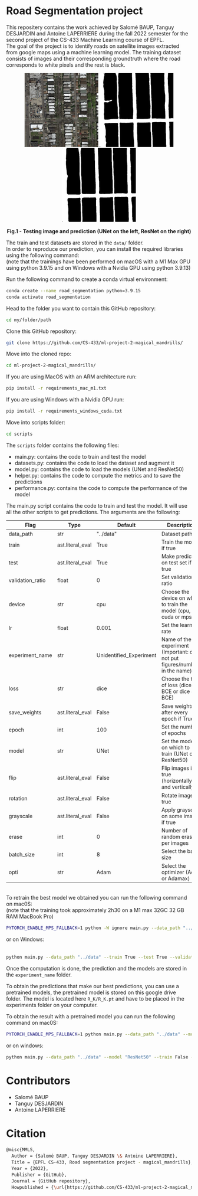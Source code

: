 # Road Segmentation project


This repositery contains the work achieved by Salomé BAUP, Tanguy DESJARDIN and Antoine LAPERRIERE during the fall 2022 semester for the second project of the CS-433 Machine Learning course of EPFL.
\
The goal of the project is to identify roads on satellite images extracted from google maps using a machine learning model. The training dataset consists of images and their corresponding groundtruth where the road corresponds to white pixels and the rest is black.
<p align="center">
<img src="data/test_set_images/test_42/test_42.png" alt="classdiagram"  width="200" title="hover text">
<img src="data/Images_readme/UNET.png"  alt="classdiagram" width="200" >
<img src="data/Images_readme/ResNet.png"  alt="classdiagram" width="200" >
<figcaption align = "center"><b>Fig.1 - Testing image and prediction (UNet on the left, ResNet on the right)</b></figcaption>
</p>

The train and test datasets are stored in the `data/` folder.
\
In order to reproduce our prediction, you can install the required libraries using the following command:
\
(note that the trainings have been performed on macOS with a M1 Max GPU using python 3.9.15 and on Windows with a Nvidia GPU using python 3.9.13)

Run the following command to create a conda virtual environment:
```bash
conda create --name road_segmentation python=3.9.15
conda activate road_segmentation   
```

Head to the folder you want to contain this GitHub repository:
```bash
cd my/folder/path
```

Clone this GitHub repository:
```bash
git clone https://github.com/CS-433/ml-project-2-magical_mandrills/
```

Move into the cloned repo:
```bash
cd ml-project-2-magical_mandrills/
```

If you are using MacOS with an ARM architecture run:

```bash
pip install -r requirements_mac_m1.txt
```

If you are using Windows with a Nvidia GPU run:

```bash
pip install -r requirements_windows_cuda.txt
```

Move into scripts folder:
```bash
cd scripts
```

The `scripts` folder contains the following files:
* main.py: contains the code to train and test the model
* datasets.py: contains the code to load the dataset and augment it
* model.py: contains the code to load the models (UNet and ResNet50)
* helper.py: contains the code to compute the metrics and to save the predictions
* performance.py: contains the code to compute the performance of the model



The main.py script contains the code to train and test the model. It will use all the other scripts to get predictions. The arguments are the following:

| Flag                  | Type             | Default                 | Description                                                                     | 
| --------------------- |------------------|-------------------------|---------------------------------------------------------------------------------|
| data_path             | str              | "../data"               | Dataset path.                                                                   |
| train                 | ast.literal_eval | True                    | Train the model if true                                                         |
| test                  | ast.literal_eval | True                    | Make prediction on test set if true                                             |
| validation_ratio      | float            | 0                       | Set validation ratio                                                            |
| device                | str              | cpu                     | Choose the device on which to train the model (cpu, cuda or mps)                |
| lr                    | float            | 0.001                   | Set the learning rate                                                           |
| experiment_name       | str              | Unidentified_Experiment | Name of the experiment (Important: do not put figures/numbers in the name)      |
| loss                  | str              | dice                    | Choose the type of loss (dice, BCE or dice + BCE)                               |
| save_weights          | ast.literal_eval | False                   | Save weights after every epoch if True                                          |
| epoch                 | int              | 100                     | Set the number of epochs                                                        |
| model                 | str              | UNet                    | Set the model on which to train (UNet or ResNet50)                              |
| flip                  | ast.literal_eval | False                   | Flip images if true (horizontally and vertically)                               |
| rotation              | ast.literal_eval | False                   | Rotate images if true                                                           |
| grayscale             | ast.literal_eval | False                   | Apply grayscale on some images if true                                          |
| erase                 | int              | 0                       | Number of random erase per images                                               |
| batch_size            | int              | 8                       | Select the batch size                                                           |
| opti                  | str              | Adam                    | Select the optimizer (Adam or Adamax)                                           |

\
To retrain the best model we obtained you can run the following command on mac0S:
\
(note that the training took approximately 2h30 on a M1 max 32GC 32 GB RAM MacBook Pro)
```bash
PYTORCH_ENABLE_MPS_FALLBACK=1 python -W ignore main.py --data_path "../data" --train True --test True --validation_ratio 0.2 --device "mps" --lr 0.001 --experiment_name "R_K" --loss "dice" --save_weights True --epochs 100 --model "ResNet50" --flip True --rotation True --grayscale True --erase 5 --batch_size 32 --opti "Adam"
```

or on Windows:

```bash

python main.py --data_path "../data" --train True --test True --validation_ratio 0.2 --device "cuda" --lr 0.001 --experiment_name "R_K" --loss "dice" --save_weights True --epochs 100 --model "ResNet50" --flip True --rotation True --grayscale True --erase 5 --batch_size 32 --opti "Adam"
```

Once the computation is done, the prediction and the models are stored in the `experiment_name` folder.


To obtain the predictions that make our best predictions, you can use a pretrained models, the pretrained model is stored on this google drive folder. The model is located here `R_K/R_K.pt` and have to be placed in the experiments folder on your computer.


To obtain the result with a pretrained model you can run the following command on mac0S:
```bash
PYTORCH_ENABLE_MPS_FALLBACK=1 python main.py --data_path "../data" --model "ResNet50" --train False --test True --device "mps" --weights_path "../experiments/R_K/R_K.pt" --experiment_name "R_K"
```

or on windows:

```bash
python main.py --data_path "../data" --model "ResNet50" --train False --test True --device "cuda" --weights_path "../experiments/R_K/R_K.pt" --experiment_name "R_K"
```



# Contributors
* Salomé BAUP
* Tanguy DESJARDIN
* Antoine LAPERRIERE

# Citation
```bash
@misc{MMLS,
  Author = {Salomé BAUP, Tanguy DESJARDIN \& Antoine LAPERRIERE},
  Title = {EPFL CS-433, Road segmentation project - magical_mandrills},
  Year = {2022},
  Publisher = {GitHub},
  Journal = {GitHub repository},
  Howpublished = {\url{https://github.com/CS-433/ml-project-2-magical_mandrills}}
```
